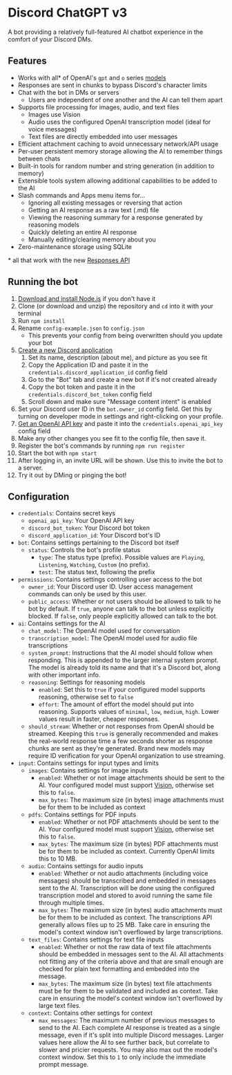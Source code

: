 # Discord ChatGPT v3
A bot providing a relatively full-featured AI chatbot experience in the comfort of your Discord DMs.

## Features
- Works with all* of OpenAI's `gpt` and `o` series [models](https://platform.openai.com/docs/models)
- Responses are sent in chunks to bypass Discord's character limits
- Chat with the bot in DMs or servers
  - Users are independent of one another and the AI can tell them apart
- Supports file processing for images, audio, and text files
  - Images use Vision
  - Audio uses the configured OpenAI transcription model (ideal for voice messages)
  - Text files are directly embedded into user messages
- Efficient attachment caching to avoid unnecessary network/API usage
- Per-user persistent memory storage allowing the AI to remember things between chats
- Built-in tools for random number and string generation (in addition to memory)
- Extensible tools system allowing additional capabilities to be added to the AI
- Slash commands and Apps menu items for...
  - Ignoring all existing messages or reversing that action
  - Getting an AI response as a raw text (.md) file
  - Viewing the reasoning summary for a response generated by reasoning models
  - Quickly deleting an entire AI response
  - Manually editing/clearing memory about you
- Zero-maintenance storage using SQLite

\* all that work with the new [Responses API](https://platform.openai.com/docs/api-reference/responses/create)

## Running the bot
1. [Download and install Node.js](https://nodejs.org/en/download/) if you don't have it
2. Clone (or download and unzip) the repository and `cd` into it with your terminal
3. Run `npm install`
4. Rename `config-example.json` to `config.json`
    * This prevents your config from being overwritten should you update your bot
5. [Create a new Discord application](https://discord.com/developers/applications)
    1. Set its name, description (about me), and picture as you see fit
    2. Copy the Application ID and paste it in the `credentials.discord_application_id` config field
    3. Go to the "Bot" tab and create a new bot if it's not created already
    4. Copy the bot token and paste it in the `credentials.discord_bot_token` config field
    5. Scroll down and make sure "Message content intent" is enabled
6. Set your Discord user ID in the `bot.owner_id` config field. Get this by turning on developer mode in settings and right-clicking on your profile.
7. [Get an OpenAI API key](https://platform.openai.com/account/api-keys) and paste it into the `credentials.openai_api_key` config field
8.  Make any other changes you see fit to the config file, then save it.
9.  Register the bot's commands by running `npm run register`
10. Start the bot with `npm start`
11. After logging in, an invite URL will be shown. Use this to invite the bot to a server.
12. Try it out by DMing or pinging the bot!

## Configuration
- `credentials`: Contains secret keys
  - `openai_api_key`: Your OpenAI API key
  - `discord_bot_token`: Your Discord bot token
  - `discord_application_id`: Your Discord bot's ID
- `bot`: Contains settings pertaining to the Discord bot itself
  - `status`: Controls the bot's profile status
    - `type`: The status type (prefix). Possible values are `Playing`, `Listening`, `Watching`, `Custom` (no prefix).
    - `test`: The status text, following the prefix
- `permissions`: Contains settings controlling user access to the bot
  - `owner_id`: Your Discord user ID. User access management commands can only be used by this user.
  - `public_access`: Whether or not users should be allowed to talk to he bot by default. If `true`, anyone can talk to the bot unless explicitly blocked. If `false`, only people explicitly allowed can talk to the bot.
- `ai`: Contains settings for the AI
  - `chat_model`: The OpenAI model used for conversation
  - `transcription_model`: The OpenAI model used for audio file transcriptions
  - `system_prompt`: Instructions that the AI model should follow when responding. This is appended to the larger internal system prompt. The model is already told its name and that it's a Discord bot, along with other important info.
  - `reasoning`: Settings for reasoning models
    - `enabled`: Set this to `true` if your configured model supports reasoning, otherwise set to `false`
    - `effort`: The amount of effort the model should put into reasoning. Supports values of `minimal`, `low`, `medium`, `high`. Lower values result in faster, cheaper responses.
  - `should_stream`: Whether or not responses from OpenAI should be streamed. Keeping this `true` is generally recommended and makes the real-world response time a few seconds shorter as response chunks are sent as they're generated. Brand new models may require ID verification for your OpenAI organization to use streaming.
- `input`: Contains settings for input types and limits
  - `images`: Contains settings for image inputs
    - `enabled`: Whether or not image attachments should be sent to the AI. Your configured model must support [Vision](https://platform.openai.com/docs/guides/images-vision?api-mode=responses#analyze-images), otherwise set this to `false`.
    - `max_bytes`: The maximum size (in bytes) image attachments must be for them to be included as context
  - `pdfs`: Contains settings for PDF inputs
    - `enabled`: Whether or not PDF attachments should be sent to the AI. Your configured model must support [Vision](https://platform.openai.com/docs/guides/images-vision?api-mode=responses#analyze-images), otherwise set this to `false`.
    - `max_bytes`: The maximum size (in bytes) PDF attachments must be for them to be included as context. Currently OpenAI limits this to 10 MB.
  - `audio`: Contains settings for audio inputs
    - `enabled`: Whether or not audio attachments (including voice messages) should be transcribed and embedded in messages sent to the AI. Transcription will be done using the configured transcription model and stored to avoid running the same file through multiple times.
    - `max_bytes`: The maximum size (in bytes) audio attachments must be for them to be included as context. The transcriptions API generally allows files up to 25 MB. Take care in ensuring the model's context window isn't overflowed by large transcriptions.
  - `text_files`: Contains settings for text file inputs
    - `enabled`: Whether or not the raw data of text file attachments should be embedded in messages sent to the AI. All attachments not fitting any of the criteria above and that are small enough are checked for plain text formatting and embedded into the message.
    - `max_bytes`: The maximum size (in bytes) text file attachments must be for them to be validated and included as context. Take care in ensuring the model's context window isn't overflowed by large text files.
  - `context`: Contains other settings for context
    - `max_messages`: The maximum number of previous messages to send to the AI. Each complete AI response is treated as a single message, even if it's split into multiple Discord messages. Larger values here allow the AI to see further back, but correlate to slower and pricier requests. You may also max out the model's context window. Set this to `1` to only include the immediate prompt message.